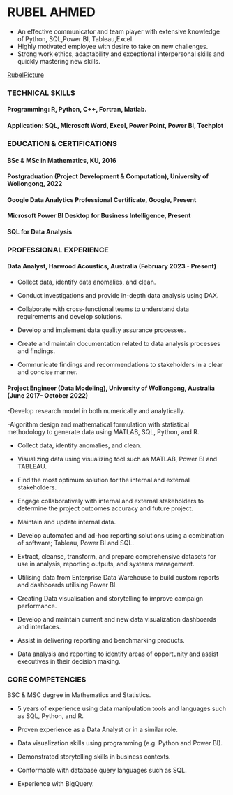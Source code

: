 #                                                                                  RUBEL AHMED
                                                             
- An effective communicator and team player with extensive knowledge of Python, SQL,Power BI, Tableau,Excel.
- Highly motivated employee with desire to take on new challenges.
- Strong work ethics, adaptability and exceptional interpersonal skills and quickly mastering new skills.

[RubelPicture](1710737035782.jpeg)

### TECHNICAL SKILLS
#### Programming: R, Python, C++, Fortran, Matlab.     
#### Application: SQL, Microsoft Word, Excel, Power Point, Power BI, Techplot


### EDUCATION & CERTIFICATIONS

####	BSc & MSc in Mathematics, KU, 2016
####	Postgraduation (Project Development & Computation), University of Wollongong, 2022
####	Google Data Analytics Professional Certificate, Google, Present
####	Microsoft Power BI Desktop for Business Intelligence, Present
####	SQL for Data Analysis

### PROFESSIONAL EXPERIENCE

#### Data Analyst, Harwood Acoustics, Australia (February 2023 - Present)

- Collect data, identify data anomalies, and clean.

- Conduct investigations and provide in-depth data analysis using DAX.

- Collaborate with cross-functional teams to understand data requirements and develop solutions.

- Develop and implement data quality assurance processes.

- Create and maintain documentation related to data analysis processes and findings.

- Communicate findings and recommendations to stakeholders in a clear and concise manner.

#### Project Engineer (Data Modeling), University of Wollongong, Australia (June 2017- October 2022)

-Develop research model in both numerically and analytically.

-Algorithm design and mathematical formulation with statistical methodology to generate data using MATLAB, SQL, Python, and R.

- Collect data, identify anomalies, and clean.

- Visualizing data using visualizing tool such as MATLAB, Power BI and TABLEAU.

- Find the most optimum solution for the internal and external stakeholders.

- Engage collaboratively with internal and external stakeholders to determine the project outcomes accuracy and future project.

- Maintain and update internal data.

- Develop automated and ad-hoc reporting solutions using a combination of software; Tableau, Power BI and SQL.

- Extract, cleanse, transform, and prepare comprehensive datasets for use in analysis, reporting outputs, and systems management.

- Utilising data from Enterprise Data Warehouse to build custom reports and dashboards utilising Power BI.

- Creating Data visualisation and storytelling to improve campaign performance.

- Develop and maintain current and new data visualization dashboards and interfaces.

- Assist in delivering reporting and benchmarking products.

- Data analysis and reporting to identify areas of opportunity and assist executives in their decision making.

### CORE COMPETENCIES

BSC & MSC degree in Mathematics and Statistics.

- 5 years of experience using data manipulation tools and languages such as SQL, Python, and R. 

- Proven experience as a Data Analyst or in a similar role.

- Data visualization skills using programming (e.g. Python and Power BI).

- Demonstrated storytelling skills in business contexts.

- Conformable with database query languages such as SQL.

- Experience with BigQuery.

